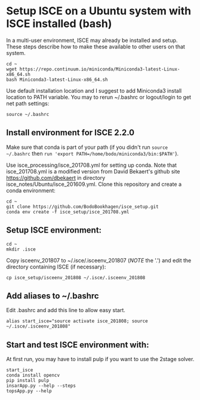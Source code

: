 # Setup ISCE on a Ubuntu system with ISCE installed (bash)
In a multi-user environment, ISCE may already be installed and setup. These steps describe how to make these available to other users on that system.
```
cd ~
wget https://repo.continuum.io/miniconda/Miniconda3-latest-Linux-x86_64.sh
bash Miniconda3-latest-Linux-x86_64.sh
```
Use default installation location and I suggest to add Miniconda3 install location to PATH variable. You may to rerun ~/.bashrc or logout/login to get net path settings:

```
source ~/.bashrc
```

## Install environment for ISCE 2.2.0
Make sure that conda is part of your path (if you didn't run `source ~/.bashrc` then `run 'export PATH=/home/bodo/miniconda3/bin:$PATH'`).

Use isce_processing/isce_201708.yml for setting up conda. Note that isce_201708.yml is a modified version from David Bekaert's github site https://github.com/dbekaert in directory isce_notes/Ubuntu/isce_201609.yml. Clone this repository and create a conda environment:
```
cd ~
git clone https://github.com/BodoBookhagen/isce_setup.git
conda env create -f isce_setup/isce_201708.yml
```


## Setup ISCE environment:
```
cd ~
mkdir .isce
```

Copy isceenv_201807 to ~/.isce/.isceenv_201807 (*NOTE* the '.') and edit the directory containing ISCE (if necessary):
```
cp isce_setup/isceenv_201808 ~/.isce/.isceenv_201808
```


## Add aliases to ~/.bashrc
Edit .bashrc and add this line to allow easy start.
```
alias start_isce="source activate isce_201808; source ~/.isce/.isceenv_201808"
```


## Start and test ISCE environment with:
At first run, you may have to install pulp if you want to use the 2stage solver.

```
start_isce
conda install opencv
pip install pulp 
insarApp.py --help --steps
topsApp.py --help
```
